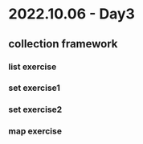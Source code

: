 # 2022.10.06 - Day3
## collection framework
### list exercise

### set exercise1
### set exercise2

### map exercise